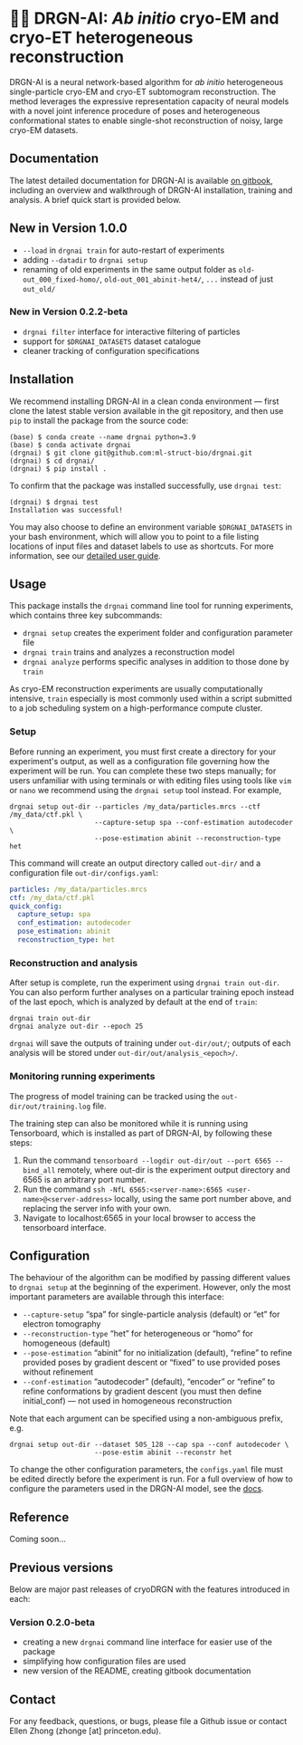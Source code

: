 # :dragon::robot: DRGN-AI: _Ab initio_ cryo-EM and cryo-ET heterogeneous reconstruction #

DRGN-AI is a neural network-based algorithm for _ab initio_ heterogeneous single-particle cryo-EM and cryo-ET subtomogram reconstruction. The
method leverages the expressive representation capacity of neural models with a novel joint inference procedure of poses and heterogeneous conformational states to enable single-shot reconstruction of noisy, large cryo-EM datasets. 

## Documentation ##

The latest detailed documentation for DRGN-AI is available [on gitbook](https://ez-lab.gitbook.io/drgn-ai/), 
including an overview and walkthrough of DRGN-AI installation, training and analysis. A brief quick start is
provided below.


## New in Version 1.0.0 ##

 - `--load` in `drgnai train` for auto-restart of experiments
 - adding `--datadir` to `drgnai setup`
 - renaming of old experiments in the same output folder as `old-out_000_fixed-homo/`, `old-out_001_abinit-het4/`, `...`
   instead of just `out_old/`


### New in Version 0.2.2-beta ###

 - `drgnai filter` interface for interactive filtering of particles
 - support for `$DRGNAI_DATASETS` dataset catalogue
 - cleaner tracking of configuration specifications


## Installation ##

We recommend installing DRGN-AI in a clean conda environment — first clone the latest stable version available in 
the git repository, and then use `pip` to install the package from the source code:

    (base) $ conda create --name drgnai python=3.9
    (base) $ conda activate drgnai
    (drgnai) $ git clone git@github.com:ml-struct-bio/drgnai.git
    (drgnai) $ cd drgnai/
    (drgnai) $ pip install . 

To confirm that the package was installed successfully, use `drgnai test`:

```
(drgnai) $ drgnai test
Installation was successful!
```

You may also choose to define an environment variable `$DRGNAI_DATASETS` in your bash environment, which will allow you
to point to a file listing locations of input files and dataset labels to use as shortcuts. For more information, 
see our [detailed user guide](https://ez-lab.gitbook.io/drgn-ai/).


## Usage ##

This package installs the `drgnai` command line tool for running experiments, which contains three key subcommands:

 - `drgnai setup` creates the experiment folder and configuration parameter file
 - `drgnai train` trains and analyzes a reconstruction model
 - `drgnai analyze` performs specific analyses in addition to those done by `train`

As cryo-EM reconstruction experiments are usually computationally intensive, `train` especially is most
commonly used within a script submitted to a job scheduling system on a high-performance compute cluster.


### Setup ###

Before running an experiment, you must first create a directory for your experiment's output, as well as a configuration
file governing how the experiment will be run. You can complete these two steps manually; for users unfamiliar with
using terminals or with editing files using tools like `vim` or `nano` we recommend using the `drgnai setup` tool 
instead. For example,

```
drgnai setup out-dir --particles /my_data/particles.mrcs --ctf /my_data/ctf.pkl \
                     --capture-setup spa --conf-estimation autodecoder \
                     --pose-estimation abinit --reconstruction-type het                               
```

This command will create an output directory called `out-dir/` and a configuration file `out-dir/configs.yaml`:

```yaml
particles: /my_data/particles.mrcs
ctf: /my_data/ctf.pkl
quick_config:
  capture_setup: spa
  conf_estimation: autodecoder
  pose_estimation: abinit
  reconstruction_type: het
```


### Reconstruction and analysis ###

After setup is complete, run the experiment using `drgnai train out-dir`. You can also perform further
analyses on a particular training epoch instead of the last epoch, which is analyzed by default at the end of `train`:

```
drgnai train out-dir
drgnai analyze out-dir --epoch 25
```

`drgnai` will save the outputs of training under `out-dir/out/`; outputs of each analysis will be stored under 
`out-dir/out/analysis_<epoch>/`.


### Monitoring running experiments ###

The progress of model training can be tracked using the `out-dir/out/training.log` file.

The training step can also be monitored while it is running using Tensorboard, which is installed as part of DRGN-AI,
by following these steps:

1. Run the command `tensorboard --logdir out-dir/out --port 6565 --bind_all` remotely, where out-dir is the experiment 
output directory and 6565 is an arbitrary port number.
2. Run the command `ssh -NfL 6565:<server-name>:6565 <user-name>@<server-address>` locally, using the same port number 
   above, and replacing the server info with your own.
3. Navigate to localhost:6565 in your local browser to access the tensorboard interface.


## Configuration ##

The behaviour of the algorithm can be modified by passing different values to `drgnai setup` at the beginning of the
experiment. However, only the most important parameters are available through this interface:

 - `--capture-setup` “spa” for single-particle analysis (default) or “et” for electron tomography
 - `--reconstruction-type` “het” for heterogeneous or “homo” for homogeneous (default)
 - `--pose-estimation` “abinit” for no initialization (default), “refine” to refine provided poses by gradient
                       descent or “fixed” to use provided poses without refinement
 - `--conf-estimation` “autodecoder” (default), “encoder” or “refine” to refine conformations by
                       gradient descent (you must then define initial_conf) — not used in homogeneous reconstruction

Note that each argument can be specified using a non-ambiguous prefix, e.g.
```
drgnai setup out-dir --dataset 50S_128 --cap spa --conf autodecoder \
                     --pose-estim abinit --reconstr het
```

To change the other configuration parameters, the `configs.yaml` file must be edited directly before the experiment
is run. For a full overview of how to configure the parameters used in the DRGN-AI model, see the
[docs](https://ez-lab.gitbook.io/drgn-ai/configuration).


## Reference ##

Coming soon...

## Previous versions ##

Below are major past releases of cryoDRGN with the features introduced in each:

### Version 0.2.0-beta ###

 - creating a new `drgnai` command line interface for easier use of the package
 - simplifying how configuration files are used
 - new version of the README, creating gitbook documentation


## Contact ##

For any feedback, questions, or bugs, please file a Github issue or contact Ellen Zhong (zhonge [at] princeton.edu).
